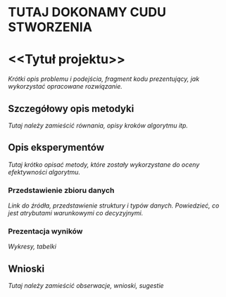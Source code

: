 # TUTAJ DOKONAMY CUDU STWORZENIA
# <<Tytuł projektu>>
*Krótki opis problemu i podejścia, fragment kodu prezentujący, jak wykorzystać opracowane rozwiązanie.*

## Szczegółowy opis metodyki
*Tutaj należy zamieścić równania, opisy kroków algorytmu itp.*

## Opis eksperymentów
*Tutaj krótko opisać metody, które zostały wykorzystane do oceny efektywności algorytmu.*

### Przedstawienie zbioru danych
*Link do źródła, przedstawienie struktury i typów danych. Powiedzieć, co jest atrybutami warunkowymi co decyzyjnymi.*

### Prezentacja wyników
*Wykresy, tabelki*

## Wnioski
*Tutaj należy zamieścić obserwacje, wnioski, sugestie*
